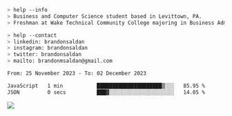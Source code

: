 ````bash
> help --info
> Business and Computer Science student based in Levittown, PA.
> Freshman at Wake Technical Community College majoring in Business Administration.
````

````bash
> help --contact
> linkedin: brandonsaldan
> instagram: brandonsaldan
> twitter: brandonsaldan
> mailto: brandonmsaldan@gmail.com
````

<!--START_SECTION:waka-->

```txt
From: 25 November 2023 - To: 02 December 2023

JavaScript   1 min           █████████████████████▒░░░   85.95 %
JSON         0 secs          ███▓░░░░░░░░░░░░░░░░░░░░░   14.05 %
```

<!--END_SECTION:waka-->

![](https://komarev.com/ghpvc/?username=brandonsaldan&color=6A8AFF)
